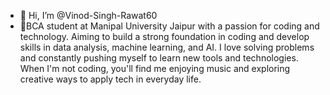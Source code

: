 - 👋 Hi, I’m @Vinod-Singh-Rawat60
- 👀BCA student at Manipal University Jaipur with a passion for coding and technology. Aiming to build a strong foundation in coding and develop skills in data analysis, machine learning, and AI. I love solving problems and constantly pushing myself to learn new tools and technologies. When I'm not coding, you'll find me enjoying music and exploring creative ways to apply tech in everyday life.


